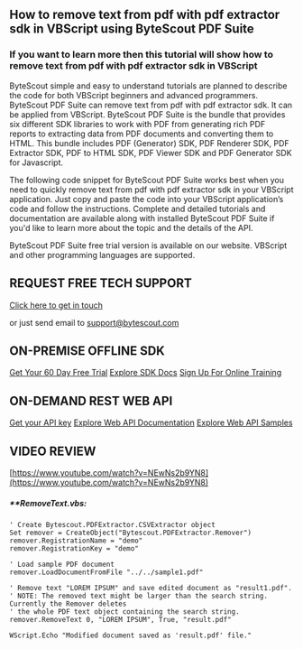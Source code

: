 ## How to remove text from pdf with pdf extractor sdk in VBScript using ByteScout PDF Suite

### If you want to learn more then this tutorial will show how to remove text from pdf with pdf extractor sdk in VBScript

ByteScout simple and easy to understand tutorials are planned to describe the code for both VBScript beginners and advanced programmers. ByteScout PDF Suite can remove text from pdf with pdf extractor sdk. It can be applied from VBScript. ByteScout PDF Suite is the bundle that provides six different SDK libraries to work with PDF from generating rich PDF reports to extracting data from PDF documents and converting them to HTML. This bundle includes PDF (Generator) SDK, PDF Renderer SDK, PDF Extractor SDK, PDF to HTML SDK, PDF Viewer SDK and PDF Generator SDK for Javascript.

The following code snippet for ByteScout PDF Suite works best when you need to quickly remove text from pdf with pdf extractor sdk in your VBScript application. Just copy and paste the code into your VBScript application’s code and follow the instructions. Complete and detailed tutorials and documentation are available along with installed ByteScout PDF Suite if you'd like to learn more about the topic and the details of the API.

ByteScout PDF Suite free trial version is available on our website. VBScript and other programming languages are supported.

## REQUEST FREE TECH SUPPORT

[Click here to get in touch](https://bytescout.zendesk.com/hc/en-us/requests/new?subject=ByteScout%20PDF%20Suite%20Question)

or just send email to [support@bytescout.com](mailto:support@bytescout.com?subject=ByteScout%20PDF%20Suite%20Question) 

## ON-PREMISE OFFLINE SDK 

[Get Your 60 Day Free Trial](https://bytescout.com/download/web-installer?utm_source=github-readme)
[Explore SDK Docs](https://bytescout.com/documentation/index.html?utm_source=github-readme)
[Sign Up For Online Training](https://academy.bytescout.com/)


## ON-DEMAND REST WEB API

[Get your API key](https://pdf.co/documentation/api?utm_source=github-readme)
[Explore Web API Documentation](https://pdf.co/documentation/api?utm_source=github-readme)
[Explore Web API Samples](https://github.com/bytescout/ByteScout-SDK-SourceCode/tree/master/PDF.co%20Web%20API)

## VIDEO REVIEW

[https://www.youtube.com/watch?v=NEwNs2b9YN8](https://www.youtube.com/watch?v=NEwNs2b9YN8)




<!-- code block begin -->

##### ****RemoveText.vbs:**
    
```
' Create Bytescout.PDFExtractor.CSVExtractor object
Set remover = CreateObject("Bytescout.PDFExtractor.Remover")
remover.RegistrationName = "demo"
remover.RegistrationKey = "demo"

' Load sample PDF document
remover.LoadDocumentFromFile "../../sample1.pdf"

' Remove text "LOREM IPSUM" and save edited document as "result1.pdf".
' NOTE: The removed text might be larger than the search string. Currently the Remover deletes 
' the whole PDF text object containing the search string.
remover.RemoveText 0, "LOREM IPSUM", True, "result.pdf"
        
WScript.Echo "Modified document saved as 'result.pdf' file."
```

<!-- code block end -->